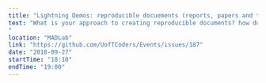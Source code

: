```yaml
---
title: "Lightning Demos: reproducible docuements (reports, papers and thesis)"
text: "What is your approach to creating reproducible documents? how do you use the capabilities in R, Python, Latex, pandoc, etc. to integrate your data analysis with writing your reports and other manuscripts? Come to this session and show your peers what is your workflow for creating reproducible documents or hear from others how they do it.
"
location: "MADLab"
link: "https://github.com/UofTCoders/Events/issues/187"
date: "2018-09-27"
startTime: "18:10"
endTime: "19:00"
---
```

